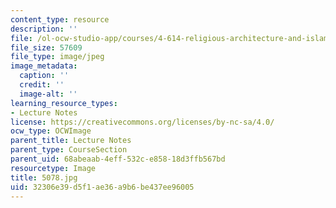 ```yaml
---
content_type: resource
description: ''
file: /ol-ocw-studio-app/courses/4-614-religious-architecture-and-islamic-cultures-fall-2002/32306e39d5f1ae36a9b6be437ee96005_5078.jpg
file_size: 57609
file_type: image/jpeg
image_metadata:
  caption: ''
  credit: ''
  image-alt: ''
learning_resource_types:
- Lecture Notes
license: https://creativecommons.org/licenses/by-nc-sa/4.0/
ocw_type: OCWImage
parent_title: Lecture Notes
parent_type: CourseSection
parent_uid: 68abeaab-4eff-532c-e858-18d3ffb567bd
resourcetype: Image
title: 5078.jpg
uid: 32306e39-d5f1-ae36-a9b6-be437ee96005
---
```

